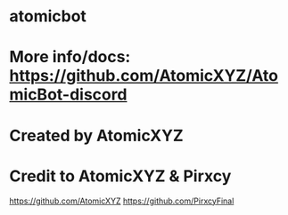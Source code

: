 # atomicbot

# More info/docs: https://github.com/AtomicXYZ/AtomicBot-discord

# Created by AtomicXYZ

# Credit to AtomicXYZ & Pirxcy
https://github.com/AtomicXYZ
https://github.com/PirxcyFinal
